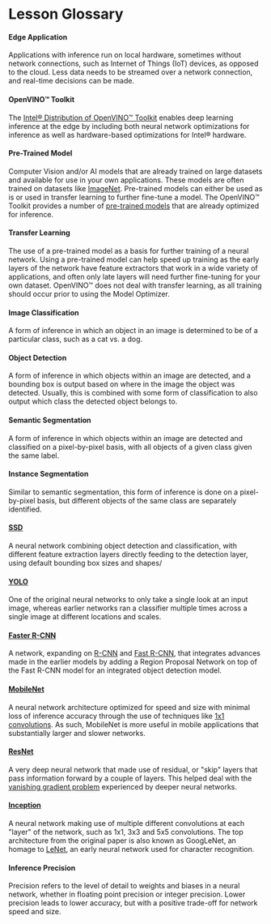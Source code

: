 # Lesson Glossary


#### Edge Application

Applications with inference run on local hardware, sometimes without network connections, such as Internet of Things (IoT) devices, as opposed to the cloud. Less data needs to be streamed over a network connection, and real-time decisions can be made.

#### OpenVINO™ Toolkit

The [Intel® Distribution of OpenVINO™ Toolkit](https://software.intel.com/en-us/openvino-toolkit) enables deep learning inference at the edge by including both neural network optimizations for inference as well as hardware-based optimizations for Intel® hardware.

#### Pre-Trained Model

Computer Vision and/or AI models that are already trained on large datasets and available for use in your own applications. These models are often trained on datasets like [ImageNet](https://en.wikipedia.org/wiki/ImageNet). Pre-trained models can either be used as is or used in transfer learning to further fine-tune a model. The OpenVINO™ Toolkit provides a number of [pre-trained models](https://software.intel.com/en-us/openvino-toolkit/documentation/pretrained-models) that are already optimized for inference.

#### Transfer Learning

The use of a pre-trained model as a basis for further training of a neural network. Using a pre-trained model can help speed up training as the early layers of the network have feature extractors that work in a wide variety of applications, and often only late layers will need further fine-tuning for your own dataset. OpenVINO™ does not deal with transfer learning, as all training should occur prior to using the Model Optimizer.

#### Image Classification

A form of inference in which an object in an image is determined to be of a particular class, such as a cat vs. a dog.

#### Object Detection

A form of inference in which objects within an image are detected, and a bounding box is output based on where in the image the object was detected. Usually, this is combined with some form of classification to also output which class the detected object belongs to.

#### Semantic Segmentation

A form of inference in which objects within an image are detected and classified on a pixel-by-pixel basis, with all objects of a given class given the same label.

#### Instance Segmentation

Similar to semantic segmentation, this form of inference is done on a pixel-by-pixel basis, but different objects of the same class are separately identified.

#### [SSD](https://arxiv.org/abs/1512.02325)

A neural network combining object detection and classification, with different feature extraction layers directly feeding to the detection layer, using default bounding box sizes and shapes/

#### [YOLO](https://arxiv.org/abs/1506.02640)

One of the original neural networks to only take a single look at an input image, whereas earlier networks ran a classifier multiple times across a single image at different locations and scales.

#### [Faster R-CNN](https://arxiv.org/abs/1506.01497)

A network, expanding on [R-CNN](https://arxiv.org/pdf/1311.2524.pdf) and [Fast R-CNN](https://arxiv.org/pdf/1504.08083.pdf), that integrates advances made in the earlier models by adding a Region Proposal Network on top of the Fast R-CNN model for an integrated object detection model.

#### [MobileNet](https://arxiv.org/abs/1704.04861)

A neural network architecture optimized for speed and size with minimal loss of inference accuracy through the use of techniques like [1x1 convolutions](https://stats.stackexchange.com/questions/194142/what-does-1x1-convolution-mean-in-a-neural-network). As such, MobileNet is more useful in mobile applications that substantially larger and slower networks.

#### [ResNet](https://arxiv.org/abs/1512.03385)

A very deep neural network that made use of residual, or "skip" layers that pass information forward by a couple of layers. This helped deal with the [vanishing gradient problem](https://towardsdatascience.com/the-vanishing-gradient-problem-69bf08b15484) experienced by deeper neural networks.

#### [Inception](https://arxiv.org/pdf/1409.4842.pdf)

A neural network making use of multiple different convolutions at each "layer" of the network, such as 1x1, 3x3 and 5x5 convolutions. The top architecture from the original paper is also known as GoogLeNet, an homage to [LeNet](http://yann.lecun.com/exdb/publis/pdf/lecun-01a.pdf), an early neural network used for character recognition.

#### Inference Precision

Precision refers to the level of detail to weights and biases in a neural network, whether in floating point precision or integer precision. Lower precision leads to lower accuracy, but with a positive trade-off for network speed and size.
